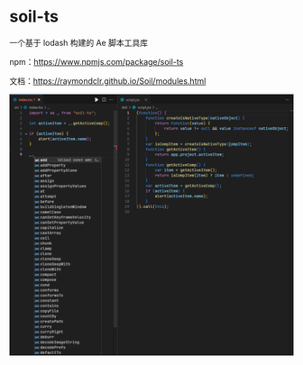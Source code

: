 # soil-ts

一个基于 lodash 构建的 Ae 脚本工具库

npm：https://www.npmjs.com/package/soil-ts

文档：https://raymondclr.github.io/Soil/modules.html

![image](assets/sample.png)
